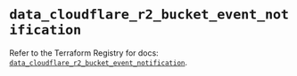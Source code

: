 # `data_cloudflare_r2_bucket_event_notification`

Refer to the Terraform Registry for docs: [`data_cloudflare_r2_bucket_event_notification`](https://registry.terraform.io/providers/cloudflare/cloudflare/5.3.0/docs/data-sources/r2_bucket_event_notification).
